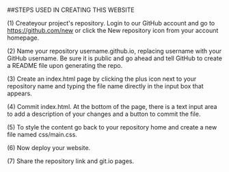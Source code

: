 ##STEPS USED IN CREATING THIS WEBSITE

(1) Createyour project's repository. Login to our GitHub account and go to https://github.com/new or click the New repository icon from your account homepage.

(2) Name your repository username.github.io, replacing username with your GitHub username. Be sure it is public and go ahead and tell GitHub to create a README file upon generating the repo.

(3) Create an index.html page by clicking the plus icon next to your repository name and typing the file name directly in the input box that appears.

(4) Commit index.html. At the bottom of the page, there is a text input area to add a description of your changes and a button to commit the file.

(5) To style the content go back to your repository home and create a new file named css/main.css.

(6) Now deploy your website.

(7) Share the repository link and git.io pages.
